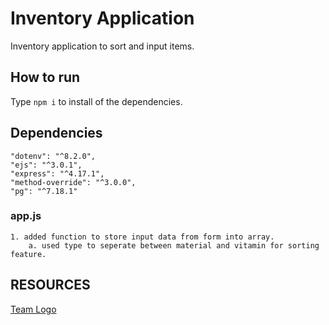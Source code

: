 # Inventory Application

Inventory application to sort and input items.

## How to run 

Type `npm i` to install of the dependencies.

## Dependencies

    "dotenv": "^8.2.0",
    "ejs": "^3.0.1",
    "express": "^4.17.1",
    "method-override": "^3.0.0",
    "pg": "^7.18.1"

### app.js
    1. added function to store input data from form into array.
        a. used type to seperate between material and vitamin for sorting feature.

## RESOURCES
[Team Logo](https://www.freelogodesign.org/)  